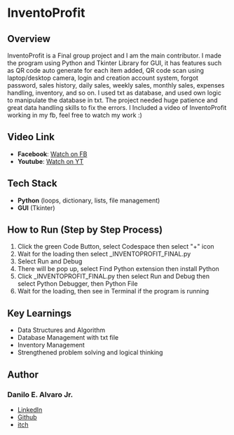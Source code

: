 # InventoProfit
## Overview
InventoProfit is a Final group project and I am the main contributor. I made the program using Python and Tkinter Library for GUI, it has features such as QR code auto generate for each item added, QR code scan using laptop/desktop camera, login and creation account system, forgot password,
sales history, daily sales, weekly sales, monthly sales, expenses handling, inventory, and so on. I used txt as database, and used own logic to manipulate the database in txt. The project needed huge patience and great data handling skills to fix the errors.
I Included a video of InventoProfit working in my fb, feel free to watch my work :)
## Video Link
- **Facebook**: [Watch on FB](https://www.facebook.com/share/v/1DJVVpVZmB/)
- **Youtube**: [Watch on YT](https://www.youtube.com/watch?v=n7Qw__cRfIk)
## Tech Stack
- **Python** (loops, dictionary, lists, file management)
- **GUI** (Tkinter)
## How to Run (Step by Step Process)
1. Click the green Code Button, select Codespace then select "+" icon
2. Wait for the loading then select _INVENTOPROFIT_FINAL.py
3. Select Run and Debug
4. There will be pop up, select Find Python extension then install Python
5. Click _INVENTOPROFIT_FINAL.py then select Run and Debug then select Python Debugger, then Python File
6. Wait for the loading, then see in Terminal if the program is running
## Key Learnings
- Data Structures and Algorithm
- Database Management with txt file
- Inventory Management
- Strengthened problem solving and logical thinking
## Author
### Danilo E. Alvaro Jr.
- [LinkedIn](https://www.linkedin.com/in/danilo-alvaro-16b17534b/)
- [Github](https://github.com/Dan013577947)
- [itch](https://danilo031717.itch.io/)



